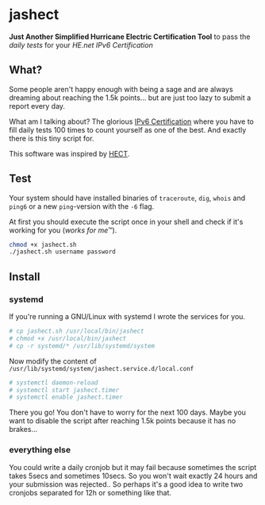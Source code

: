 # jashect
**Just Another Simplified Hurricane Electric Certification Tool** to pass the *daily tests* for your *HE.net IPv6 Certification*

## What?
Some people aren't happy enough with being a sage and are always dreaming about reaching the 1.5k points… but are just too lazy to submit a report every day.

What am I talking about? The glorious [IPv6 Certification](https://ipv6.he.net/certification/) where you have to fill daily tests 100 times to count yourself as one of the best. And exactly there is this tiny script for.

This software was inspired by [HECT](https://github.com/tactmaster/HECT).


## Test
Your system should have installed binaries of `traceroute`, `dig`, `whois` and `ping6` or a new `ping`-version with the `-6` flag.

At first you should execute the script once in your shell and check if it's working for you (*works for me*™).

```bash
chmod +x jashect.sh
./jashect.sh username password
```


## Install
### systemd
If you're running a GNU/Linux with systemd I wrote the services for you.

```bash
# cp jashect.sh /usr/local/bin/jashect
# chmod +x /usr/local/bin/jashect
# cp -r systemd/* /usr/lib/systemd/system
```

Now modify the content of `/usr/lib/systemd/system/jashect.service.d/local.conf`

```bash
# systemctl daemon-reload
# systemctl start jashect.timer
# systemctl enable jashect.timer
```

There you go! You don't have to worry for the next 100 days. Maybe you want to disable the script after reaching 1.5k points because it has no brakes…

### everything else
You could write a daily cronjob but it may fail because sometimes the script takes 5secs and sometimes 10secs. So you won't wait exactly 24 hours and your submission was rejected.. So perhaps it's a good idea to write two cronjobs separated for 12h or something like that.

